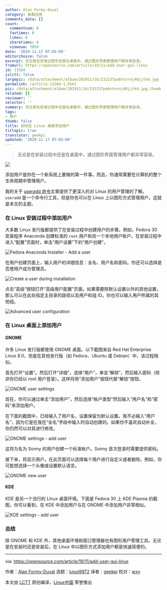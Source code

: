 ```yaml
---
author: Alan Formy-duval
category: 桌面应用
comments_data: []
count:
  commentnum: 0
  favtimes: 0
  likes: 0
  sharetimes: 0
  viewnum: 7059
date: '2019-11-17 07:05:00'
editorchoice: false
excerpt: 无论是在安装过程中还是在桌面中，通过图形界面管理用户都非常容易。
fromurl: https://opensource.com/article/19/11/add-user-gui-linux
id: 11584
islctt: false
largepic: /data/attachment/album/201911/16/232237po6ntnrnj40jjtk4.jpg
permalink: /article-11584-1.html
pic: /data/attachment/album/201911/16/232237po6ntnrnj40jjtk4.jpg.thumb.jpg
related: []
reviewer: ''
selector: ''
summary: 无论是在安装过程中还是在桌面中，通过图形界面管理用户都非常容易。
tags:
- 用户
thumb: false
title: 如何在 Linux 桌面添加用户
titlepic: true
translator: geekpi
updated: '2019-11-17 07:05:00'
---
```



> 
> 无论是在安装过程中还是在桌面中，通过图形界面管理用户都非常容易。
> 
> 
> 


![](/data/attachment/album/201911/16/232237po6ntnrnj40jjtk4.jpg)


添加用户是你在一个新系统上要做的第一件事。而且，你通常需要在计算机的整个生命周期中管理用户。


我的关于 [useradd 命令](https://opensource.com/article/19/10/linux-useradd-command)文章提供了更深入的对 Linux 的用户管理的了解。`useradd` 是一个命令行工具，但是你也可以在 Linux 上以图形方式管理用户。这就是本文的主题。


### 在 Linux 安装过程中添加用户


大多数 Linux 发行版都提供了在安装过程中创建用户的步骤。例如，Fedora 30 安装程序 Anaconda 创建标准的 `root` 用户和另一个本地用户帐户。在安装过程中进入“配置”页面时，单击“用户设置”下的“用户创建”。


![Fedora Anaconda Installer - Add a user](/data/attachment/album/201911/16/232336uau0bmaggjngbmne.png "Fedora Anaconda Installer - Add a user")


在用户创建页面上，输入用户的详细信息：全名、用户名和密码。你还可以选择是否使用户成为管理员。


![Create a user during installation](/data/attachment/album/201911/16/232349lry0z80y1y4zqna1.png "Create a user during installation")


点击“高级”按钮打开“高级用户配置”页面。如果需要除默认设置以外的其他设置，那么可以在此处指定主目录的路径以及用户和组 ID。你也可以输入用户所属的其他组。


![Advanced user configuration](/data/attachment/album/201911/16/232412kq2ypbygqzytsstq.png "Advanced user configuration")


### 在 Linux 桌面上添加用户


#### GNOME


许多 Linux 发行版都使用 GNOME 桌面。以下截图来自 Red Hat Enterprise Linux 8.0，但是在其他发行版（如 Fedora、Ubuntu 或 Debian）中，该过程相似。


首先打开“设置”。然后打开“详细”，选择“用户”，单击“解锁”，然后输入密码（除非你已经以 root 用户登录）。这样将用“添加用户”按钮代替“解锁”按钮。


![GNOME user settings](/data/attachment/album/201911/16/232418ygjm2x1hxh3h318h.png "GNOME user settings")


现在，你可以通过单击“添加用户”，然后选择“帐户类型”然后输入“用户名”和“密码”来添加用户。


在下面的截图中，已经输入了用户名，设置保留为默认设置。我不必输入“用户名”，因为它是在我在“全名”字段中输入时自动创建的。如果你不喜欢自动补全，你仍然可以对其进行修改。


![GNOME settings - add user](/data/attachment/album/201911/16/232429v23c019992vvn0nz.png "GNOME settings - add user")


这将为名为 Sonny 的用户创建一个标准帐户。Sonny 首次登录时需要提供密码。


接下来，将显示用户。在此页面可以选择每个用户进行自定义或者删除。例如，你可能想选择一个头像或设置默认语言。


![GNOME new user](/data/attachment/album/201911/16/232445b49wfffvooffdo79.png "GNOME new user")


#### KDE


KDE 是另一个流行的 Linux 桌面环境。下面是 Fedora 30 上 KDE Plasma 的截图。你可以看到，在 KDE 中添加用户与在 GNOME 中添加用户非常相似。


![KDE settings - add user](/data/attachment/album/201911/16/232521vg5vv551nqvqcg5c.png "KDE settings - add user")


### 总结


除 GNOME 和 KDE 外，其他桌面环境和窗口管理器也有图形用户管理工具。无论是在安装时还是安装后，在 Linux 中以图形方式添加用户都是快速简便的。




---


via: <https://opensource.com/article/19/11/add-user-gui-linux>


作者：[Alan Formy-Duval](https://opensource.com/users/alanfdoss) 选题：[lujun9972](https://github.com/lujun9972) 译者：[geekpi](https://github.com/geekpi) 校对：[wxy](https://github.com/wxy)


本文由 [LCTT](https://github.com/LCTT/TranslateProject) 原创编译，[Linux中国](https://linux.cn/) 荣誉推出